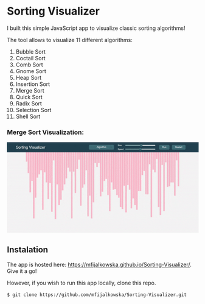 # Sorting Visualizer
I built this simple JavaScript app to visualize classic sorting algorithms! 

The tool allows to visualize 11 different algorithms:

1. Bubble Sort
2. Coctail Sort
3. Comb Sort
4. Gnome Sort
5. Heap Sort
6. Insertion Sort
7. Merge Sort
8. Quick Sort
9. Radix Sort
10. Selection Sort
11. Shell Sort

### Merge Sort Visualization:
![Merge Sort Visualization](demo/sort_viz.gif)
## Instalation

The app is hosted here: https://mfijalkowska.github.io/Sorting-Visualizer/. Give it a go!

However, if you wish to run this app locally, clone this repo.

```
$ git clone https://github.com/mfijalkowska/Sorting-Visualizer.git
```
